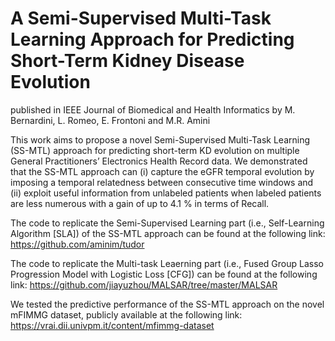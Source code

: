 # A Semi-Supervised Multi-Task Learning Approach for Predicting Short-Term Kidney Disease Evolution

published in IEEE Journal of Biomedical and Health Informatics by M. Bernardini, L. Romeo, E. Frontoni and M.R. Amini

This work aims to propose a novel Semi-Supervised Multi-Task Learning (SS-MTL) approach for predicting short-term KD evolution on multiple General Practitioners’ Electronics Health Record data. We demonstrated that the SS-MTL approach can (i) capture the eGFR temporal evolution by imposing a temporal relatedness between consecutive time windows and (ii) exploit useful information from unlabeled patients when labeled patients are less numerous with a gain of up to 4.1 % in terms of Recall.

The code to replicate the Semi-Supervised Learning part (i.e., Self-Learning Algorithm [SLA]) of the SS-MTL approach can be found at the following link: https://github.com/aminim/tudor 

The code to replicate the Multi-task Leaerning part (i.e., Fused Group Lasso Progression Model with Logistic Loss [CFG]) can be found at the following link: https://github.com/jiayuzhou/MALSAR/tree/master/MALSAR

We tested the predictive performance of the SS-MTL approach on the novel mFIMMG dataset, publicly available at the following link: https://vrai.dii.univpm.it/content/mfimmg-dataset
